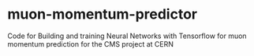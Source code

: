 # muon-momentum-predictor
Code for Building and training Neural Networks with Tensorflow for muon momentum prediction for the CMS project at CERN 
